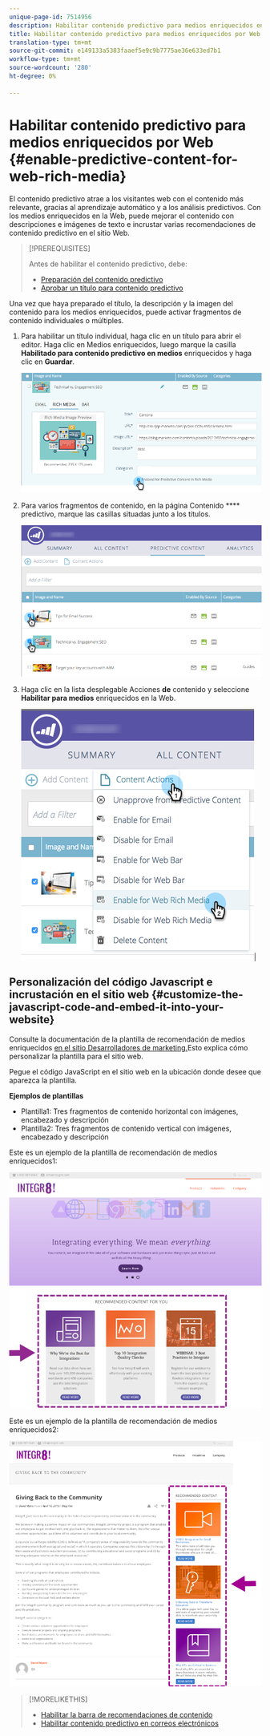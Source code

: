 ```yaml
---
unique-page-id: 7514956
description: Habilitar contenido predictivo para medios enriquecidos en la Web - Documentos de marketing - Documentación del producto
title: Habilitar contenido predictivo para medios enriquecidos por Web
translation-type: tm+mt
source-git-commit: e149133a5383faaef5e9c9b7775ae36e633ed7b1
workflow-type: tm+mt
source-wordcount: '280'
ht-degree: 0%

---
```



# Habilitar contenido predictivo para medios enriquecidos por Web {#enable-predictive-content-for-web-rich-media}

El contenido predictivo atrae a los visitantes web con el contenido más relevante, gracias al aprendizaje automático y a los análisis predictivos. Con los medios enriquecidos en la Web, puede mejorar el contenido con descripciones e imágenes de texto e incrustar varias recomendaciones de contenido predictivo en el sitio Web.

>[!PREREQUISITES]
>
>Antes de habilitar el contenido predictivo, debe:
>
>* [Preparación del contenido predictivo](http://docs.marketo.com/display/docs/edit+predictive+content)
>* [Aprobar un título para contenido predictivo](/help/marketo/product-docs/predictive-content/working-with-all-content/approve-a-title-for-predictive-content.md)

>



Una vez que haya preparado el título, la descripción y la imagen del contenido para los medios enriquecidos, puede activar fragmentos de contenido individuales o múltiples.

1. Para habilitar un título individual, haga clic en un título para abrir el editor. Haga clic en Medios enriquecidos, luego marque la casilla **Habilitado para contenido predictivo en medios** enriquecidos y haga clic en **Guardar**.

   ![](assets/image2017-10-3-9-3a50-3a29.png)

1. Para varios fragmentos de contenido, en la página Contenido **** predictivo, marque las casillas situadas junto a los títulos.

   ![](assets/image2017-10-3-10-3a0-3a42.png)

1. Haga clic en la lista desplegable Acciones **de** contenido y seleccione **Habilitar para medios** enriquecidos en la Web.

   ![](assets/image2017-10-3-10-3a2-3a6.png)|

## Personalización del código Javascript e incrustación en el sitio web  {#customize-the-javascript-code-and-embed-it-into-your-website}

Consulte la documentación de la plantilla de recomendación de medios enriquecidos [en el sitio Desarrolladores de marketing.](http://developers.marketo.com/documentation/websites/rtp-rich-media-recommendations-api)Esto explica cómo personalizar la plantilla para el sitio web.

Pegue el código JavaScript en el sitio web en la ubicación donde desee que aparezca la plantilla.

**Ejemplos de plantillas**

* Plantilla1: Tres fragmentos de contenido horizontal con imágenes, encabezado y descripción
* Plantilla2: Tres fragmentos de contenido vertical con imágenes, encabezado y descripción

Este es un ejemplo de la plantilla de recomendación de medios enriquecidos1:

![](assets/image2015-6-1-17-3a8-3a33.png)

Este es un ejemplo de la plantilla de recomendación de medios enriquecidos2:

![](assets/image2015-12-20-10-3a35-3a12.png)

>[!MORELIKETHIS]
>
>* [Habilitar la barra de recomendaciones de contenido](enable-the-content-recommendation-bar.md)
>* [Habilitar contenido predictivo en correos electrónicos](http://docs.marketo.com/x/vLit)

